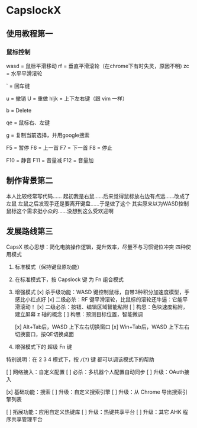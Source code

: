 # CapslockX


## 使用教程第一

### 鼠标控制

wasd = 鼠标平滑移动
rf   = 垂直平滑滚轮（在chrome下有时失灵，原因不明)
zc   = 水平平滑滚轮

`    = 回车键

u    = 撤销
U    = 重做
hljk = 上下左右键（跟 vim 一样）

b = Delete

qe   = 鼠标右、左键


g    = 复制当前选择，并用google搜索

F5   = 暂停
F6   = 上一首
F7   = 下一首
F8   = 停止

F10  = 静音
F11  = 音量减
F12  = 音量加

## 制作背景第二
本人比较经常写代码……
起初我是右鼠……后来觉得鼠标放右边有点远……改成了左鼠
左鼠之后发现手还是要离开键盘……于是做了这个
其实原来以为WASD控制鼠标这个需求挺小众的……没想到这么受欢迎啊

## 发展路线第三

CapsX 核心思想：简化电脑操作逻辑，提升效率，尽量不与习惯键位冲突
四种使用模式

1. 标准模式（保持键盘原功能）
2. 在标准模式下，按 Capslock 键 为 Fn 组合模式
3. 增强模式
	[x] 杀手级功能：WASD 键控制鼠标，自带3种积分加速度模型，手感比小红点好
		[x] 二级必杀：RF 键平滑滚轮，比鼠标的滚轮还牛逼：它能平滑滚动！
		[x] 二级必杀：按钮、编辑区域智能粘附
		[ ] 构思：色块速度粘附，建立屏幕 z 轴的概念
		[ ] 构思：预测目标位置，智能微调


	[x] Alt+Tab后，WASD 上下左右切换窗口
	[x] Win+Tab后，WASD 上下左右切换窗口，按QE切换桌面

4. 增强模式下的 超级 Fn 键
	
特别说明：在 2 3 4 模式下，按 `/`(`?`) 键 都可以调该模式下的帮助


[ ] 网络接入：自定义配置
	[ ] 必杀：多机器个人配置自动同步
	[ ] 升级：OAuth接入

[x] 基础功能：搜索
	[ ] 升级：自定义搜索引擎
	[ ] 升级：从 Chrome 导出搜索引擎列表

[ ] 拓展功能：应用自定义热键库
	[ ] 升级：热键共享平台
	[ ] 升级：其它 AHK 程序共享管理平台
